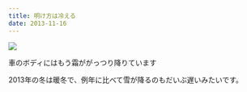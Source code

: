 ```yaml
---
title: 明け方は冷える
date: 2013-11-16
---
```


![](https://photos.xar.sh/21093481591_2bd4bca758_b.jpg)


車のボディにはもう霜ががっつり降りています

2013年の冬は暖冬で、例年に比べて雪が降るのもだいぶ遅いみたいです。
